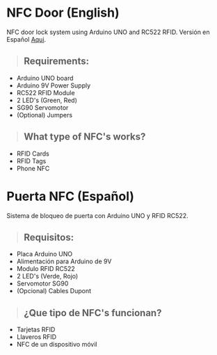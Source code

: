 # NFC Door (English)
 NFC door lock system using Arduino UNO and RC522 RFID. Versión en Español [Aqui](https://github.com/BRUNOO1545/NFC-Door#nfc-door-espa%C3%B1ol).

> ## Requirements:

- Arduino UNO board
- Arduino 9V Power Supply
- RC522 RFID Module
- 2 LED's (Green, Red)
- SG90 Servomotor
- (Optional) Jumpers

> ## What type of NFC's works?

- RFID Cards
- RFID Tags
- Phone NFC


# Puerta NFC (Español)
Sistema de bloqueo de puerta con Arduino UNO y RFID RC522.

> ## Requisitos:

- Placa Arduino UNO
- Alimentación para Arduino de 9V
- Modulo RFID RC522
- 2 LED's (Verde, Rojo)
- Servomotor SG90
- (Opcional) Cables Dupont

> ## ¿Que tipo de NFC's funcionan?

- Tarjetas RFID
- Llaveros RFID
- NFC de un dispositivo móvil
